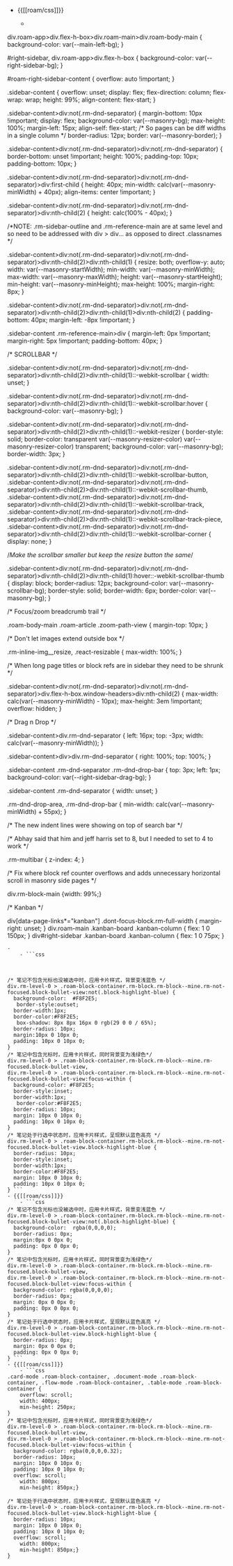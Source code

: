 - {{[[roam/css]]}}
    - ```css

div.roam-app>div.flex-h-box>div.roam-main>div.roam-body-main {
    background-color: var(--main-left-bg);
}

#right-sidebar, div.roam-app>div.flex-h-box {
    background-color: var(--right-sidebar-bg);
}

#roam-right-sidebar-content {
    overflow: auto !important;
}

.sidebar-content {
    overflow: unset;
    display: flex;
    flex-direction: column;
    flex-wrap: wrap;
    height: 99%;
    align-content: flex-start;
}

.sidebar-content>div:not(.rm-dnd-separator) {
    margin-bottom: 10px !important;
    display: flex;
    background-color: var(--masonry-bg);
    max-height: 100%;
    margin-left: 15px;
    align-self: flex-start;
    /* So pages can be diff widths in a single column */
    border-radius: 12px;
    border: var(--masonry-border);
}

.sidebar-content>div:not(.rm-dnd-separator)>div:not(.rm-dnd-separator) {
    border-bottom: unset !important;
    height: 100%;
    padding-top: 10px;
    padding-bottom: 10px;
}

.sidebar-content>div:not(.rm-dnd-separator)>div:not(.rm-dnd-separator)>div:first-child {
    height: 40px;
    min-width: calc(var(--masonry-minWidth) + 40px);
    align-items: center !important;
}

.sidebar-content>div:not(.rm-dnd-separator)>div:not(.rm-dnd-separator)>div:nth-child(2) {
    height: calc(100% - 40px);
}

/*NOTE: .rm-sidebar-outline and .rm-reference-main are at same level and so need to be addressed with div > div... as opposed to direct .classnames */

.sidebar-content>div:not(.rm-dnd-separator)>div:not(.rm-dnd-separator)>div:nth-child(2)>div:nth-child(1) {
    resize: both;
    overflow-y: auto;
    width: var(--masonry-startWidth);
    min-width: var(--masonry-minWidth);
    max-width: var(--masonry-maxWidth);
    height: var(--masonry-startHeight);
    min-height: var(--masonry-minHeight);
    max-height: 100%;
    margin-right: 8px;
}

.sidebar-content>div:not(.rm-dnd-separator)>div:not(.rm-dnd-separator)>div:nth-child(2)>div:nth-child(1)>div:nth-child(2) {
    padding-bottom: 40px;
    margin-left: -8px !important;
}

.sidebar-content .rm-reference-main>div {
    margin-left: 0px !important;
    margin-right: 5px !important;
    padding-bottom: 40px;
}

/* SCROLLBAR */

.sidebar-content>div:not(.rm-dnd-separator)>div:not(.rm-dnd-separator)>div:nth-child(2)>div:nth-child(1)::-webkit-scrollbar {
    width: unset;
}

.sidebar-content>div:not(.rm-dnd-separator)>div:not(.rm-dnd-separator)>div:nth-child(2)>div:nth-child(1)::-webkit-scrollbar:hover {
    background-color: var(--masonry-bg);
}

.sidebar-content>div:not(.rm-dnd-separator)>div:not(.rm-dnd-separator)>div:nth-child(2)>div:nth-child(1)::-webkit-resizer {
    border-style: solid;
    border-color: transparent var(--masonry-resizer-color) var(--masonry-resizer-color) transparent;
    background-color: var(--masonry-bg);
    border-width: 3px;
}

.sidebar-content>div:not(.rm-dnd-separator)>div:not(.rm-dnd-separator)>div:nth-child(2)>div:nth-child(1)::-webkit-scrollbar-button, .sidebar-content>div:not(.rm-dnd-separator)>div:not(.rm-dnd-separator)>div:nth-child(2)>div:nth-child(1)::-webkit-scrollbar-thumb, .sidebar-content>div:not(.rm-dnd-separator)>div:not(.rm-dnd-separator)>div:nth-child(2)>div:nth-child(1)::-webkit-scrollbar-track, .sidebar-content>div:not(.rm-dnd-separator)>div:not(.rm-dnd-separator)>div:nth-child(2)>div:nth-child(1)::-webkit-scrollbar-track-piece, .sidebar-content>div:not(.rm-dnd-separator)>div:not(.rm-dnd-separator)>div:nth-child(2)>div:nth-child(1)::-webkit-scrollbar-corner {
    display: none;
}

/*Make the scrollbar smaller but keep the resize button the same*/

.sidebar-content>div:not(.rm-dnd-separator)>div:not(.rm-dnd-separator)>div:nth-child(2)>div:nth-child(1):hover::-webkit-scrollbar-thumb {
    display: block;
    border-radius: 12px;
    background-color: var(--masonry-scrollbar-bg);
    border-style: solid;
    border-width: 6px;
    border-color: var(--masonry-bg);
}

/* Focus/zoom breadcrumb trail */

.roam-body-main .roam-article .zoom-path-view {
    margin-top: 10px;
}

/* Don't let images extend outside box */

.rm-inline-img__resize, .react-resizable {
    max-width: 100%;
}

/* When long page titles or block refs are in sidebar they need to be shrunk */

.sidebar-content>div:not(.rm-dnd-separator)>div:not(.rm-dnd-separator)>div.flex-h-box.window-headers>div:nth-child(2) {
    max-width: calc(var(--masonry-minWidth) - 10px);
    max-height: 3em !important;
    overflow: hidden;
}

/* Drag n Drop */

.sidebar-content>div.rm-dnd-separator {
    left: 16px;
    top: -3px;
    width: calc(var(--masonry-minWidth));
}

.sidebar-content>div>div.rm-dnd-separator {
    right: 100%;
    top: 100%;
}

.sidebar-content .rm-dnd-separator .rm-dnd-drop-bar {
    top: 3px;
    left: 1px;
    background-color: var(--right-sidebar-drag-bg);
}

.sidebar-content .rm-dnd-separator {
    width: unset;
}

.rm-dnd-drop-area, .rm-dnd-drop-bar {
    min-width: calc(var(--masonry-minWidth) + 55px);
}

/* The new indent lines were showing on top of search bar */

/* Abhay said that him and jeff harris set to 8, but I needed to set to 4 to work */

.rm-multibar {
    z-index: 4;
}

/* Fix where block ref counter overflows and adds unnecessary horizontal scroll in masonry side pages */

div.rm-block-main {width: 99%;}

/* Kanban */

div[data-page-links*="kanban"] .dont-focus-block.rm-full-width {
    margin-right: unset;
}
div.roam-main .kanban-board .kanban-column {
    flex: 1 0 150px;
}
div#right-sidebar .kanban-board .kanban-column {
    flex: 1 0 75px;
}
```
- 
    - ```css



/* 笔记不包含光标也没被选中时，应用卡片样式，背景变浅蓝色 */
div.rm-level-0 > .roam-block-container.rm-block.rm-block--mine.rm-not-focused.block-bullet-view:not(.block-highlight-blue) {
  background-color:  #F8F2E5;
   border-style:outset;
  border-width:1px;
  border-color:#F8F2E5;
   box-shadow: 8px 8px 16px 0 rgb(29 0 0 / 65%);
  border-radius: 10px;
  margin:10px 0 10px 0;
  padding: 10px 0 10px 0;
}
/* 笔记中包含光标时，应用卡片样式，同时背景变为浅绿色*/
div.rm-level-0 > .roam-block-container.rm-block.rm-block--mine.rm-focused.block-bullet-view,
div.rm-level-0 > .roam-block-container.rm-block.rm-block--mine.rm-not-focused.block-bullet-view:focus-within {
  background-color: #F8F2E5;
  border-style:inset;
  border-width:1px;
   border-color:#F8F2E5;
  border-radius: 10px;
  margin: 10px 0 10px 0;
  padding: 10px 0 10px 0;
}
/* 笔记处于行选中状态时，应用卡片样式，呈现默认蓝色高亮 */
div.rm-level-0 > .roam-block-container.rm-block.rm-block--mine.rm-not-focused.block-bullet-view.block-highlight-blue {
  border-radius: 10px;
  border-style:inset;
  border-width:1px;
  border-color:#F8F2E5;
  margin: 10px 0 10px 0;
  padding: 10px 0 10px 0;
} ```
- {{[[roam/css]]}}
    - ```css
/* 笔记不包含光标也没被选中时，应用卡片样式，背景变浅蓝色 */
div.rm-level-0 > .roam-block-container.rm-block.rm-block--mine.rm-not-focused.block-bullet-view:not(.block-highlight-blue) {
  background-color:  rgba(0,0,0,0);
  border-radius: 0px;
  margin:0px 0 0px 0;
  padding: 0px 0 0px 0;
}
/* 笔记中包含光标时，应用卡片样式，同时背景变为浅绿色*/
div.rm-level-0 > .roam-block-container.rm-block.rm-block--mine.rm-focused.block-bullet-view,
div.rm-level-0 > .roam-block-container.rm-block.rm-block--mine.rm-not-focused.block-bullet-view:focus-within {
  background-color: rgba(0,0,0,0);
  border-radius: 0px;
  margin: 0px 0 0px 0;
  padding: 0px 0 0px 0;
}
/* 笔记处于行选中状态时，应用卡片样式，呈现默认蓝色高亮 */
div.rm-level-0 > .roam-block-container.rm-block.rm-block--mine.rm-not-focused.block-bullet-view.block-highlight-blue {
  border-radius: 0px;
  margin: 0px 0 0px 0;
  padding: 0px 0 0px 0;
} ```
- {{[[roam/css]]}}
    - ```css
.card-mode .roam-block-container, .document-mode .roam-block-container, .flow-mode .roam-block-container, .table-mode .roam-block-container {
    overflow: scroll;
    width: 400px;
    min-height: 250px;
}
/* 笔记中包含光标时，应用卡片样式，同时背景变为浅绿色*/
div.rm-level-0 > .roam-block-container.rm-block.rm-block--mine.rm-focused.block-bullet-view,
div.rm-level-0 > .roam-block-container.rm-block.rm-block--mine.rm-not-focused.block-bullet-view:focus-within {
  background-color: rgba(0,0,0,0.32);
  border-radius: 10px;
  margin: 10px 0 10px 0;
  padding: 10px 0 10px 0;
  overflow: scroll;
    width: 800px;
    min-height: 850px;}

/* 笔记处于行选中状态时，应用卡片样式，呈现默认蓝色高亮 */
div.rm-level-0 > .roam-block-container.rm-block.rm-block--mine.rm-not-focused.block-bullet-view.block-highlight-blue {
  border-radius: 10px;
  margin: 10px 0 10px 0;
  padding: 10px 0 10px 0;
  overflow: scroll;
    width: 800px;
    min-height: 850px;}
} 
  ```
